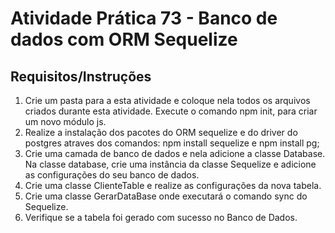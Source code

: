 # Atividade Prática 73 - Banco de dados com ORM Sequelize

## Requisitos/Instruções
1. Crie um pasta para a esta atividade e coloque nela todos os arquivos criados durante esta atividade. Execute o comando npm init, para criar um novo módulo js.
2. Realize a instalação dos pacotes do ORM sequelize e do driver do postgres atraves dos comandos: npm install sequelize e npm install pg;
3. Crie uma camada de banco de dados e nela adicione a classe Database. Na classe database, crie uma instância da classe Sequelize e adicione as configurações do seu banco de dados.
4. Crie uma classe ClienteTable e realize as configurações da nova tabela.
5. Crie uma classe GerarDataBase onde executará o comando sync do Sequelize.
6. Verifique se a tabela foi gerado com sucesso no Banco de Dados.
